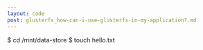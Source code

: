 ```yaml
---
layout: code
post: glusterfs_how-can-i-use-glusterfs-in-my-application?.md
---
```



$ cd /mnt/data-store
$ touch hello.txt
